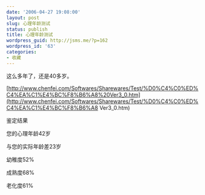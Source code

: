```yaml
---
date: '2006-04-27 19:08:00'
layout: post
slug: 心理年龄测试
status: publish
title: 心理年龄测试
wordpress_guid: http://jsms.me/?p=162
wordpress_id: '63'
categories:
- 收藏
---
```


这么多年了，还是40多岁。


[http://www.chenfei.com/Softwares/Sharewares/Test/%D0%C4%C0%ED%C4%EA%C1%E4%BC%F8%B6%A8%20Ver3_0.htm](http://www.chenfei.com/Softwares/Sharewares/Test/%D0%C4%C0%ED%C4%EA%C1%E4%BC%F8%B6%A8 Ver3_0.htm)


鉴定结果


您的心理年龄42岁


与您的实际年龄差23岁


幼稚度52%


成熟度68%


老化度61%
